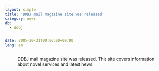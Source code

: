 ```yaml
---
layout: simple
title: 'DDBJ mail magazine site was released'
category: news
db:
  - ddbj


date: 2005-10-31T00:00:00+09:00
lang: en
---
```


<dd>DDBJ mail magazine site was released. This site covers information about novel services and latest news.</dd>
